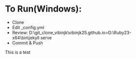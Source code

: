 # To Run(Windows):

*  Clone
*  Edit _config.yml
*  Review: D:\git_clone_vibinjk\vibinjk25.github.io>D:\Ruby23-x64\bin\jekyll serve
*  Commit & Push

This is a test

